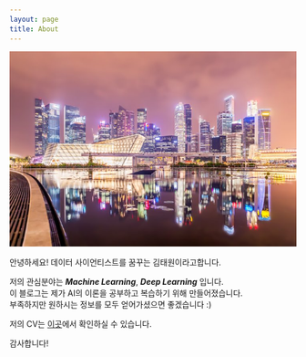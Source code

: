 ```yaml
---
layout: page
title: About
---
```

![city](./images/city.jpg)

안녕하세요! 데이터 사이언티스트를 꿈꾸는 김태원이라고합니다.

저의 관심분야는 ***Machine Learning***, ***Deep Learning*** 입니다.  
이 블로그는 제가 AI의 이론을 공부하고 복습하기 위해 만들어졌습니다.  
부족하지만 원하시는 정보를 모두 얻어가셨으면 좋겠습니다 :)

저의 CV는 [이곳](https://taewonkimz.github.io/images/CV.pdf)에서 확인하실 수 있습니다.

감사합니다!
